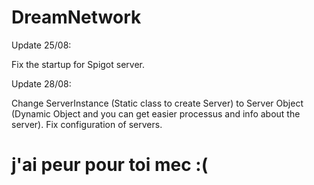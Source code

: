 # DreamNetwork

Update 25/08:

Fix the startup for Spigot server.


Update 28/08:

Change ServerInstance (Static class to create Server) to Server Object (Dynamic Object and you can get easier processus and info about the server).
Fix configuration of servers.


# j'ai peur pour toi mec :(
